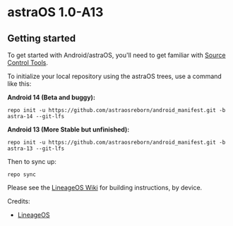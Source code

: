 astraOS 1.0-A13
===========

Getting started
---------------

To get started with Android/astraOS, you'll need to get familiar with [Source Control Tools](https://source.android.com/setup/develop).

To initialize your local repository using the astraOS trees, use a command like this:

**Android 14 (Beta and buggy):**
```
repo init -u https://github.com/astraosreborn/android_manifest.git -b astra-14 --git-lfs
```
**Android 13 (More Stable but unfinished):**
```
repo init -u https://github.com/astraosreborn/android_manifest.git -b astra-13 --git-lfs
```
Then to sync up:
```
repo sync
```
Please see the [LineageOS Wiki](https://wiki.lineageos.org/) for building instructions, by device.


Credits:
* [LineageOS](https://lineageos.org/)
